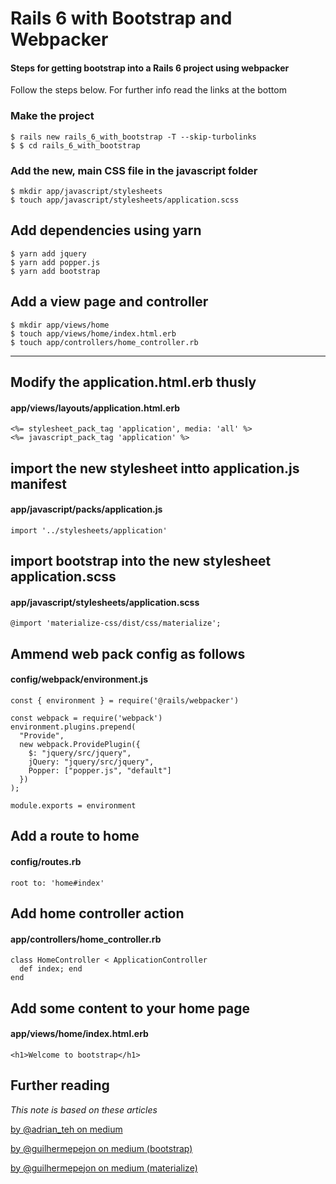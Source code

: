 # Rails 6 with Bootstrap and Webpacker
#### Steps for getting bootstrap into a Rails 6 project using webpacker

Follow the steps below. For further info read the links at the bottom

### Make the project
```
$ rails new rails_6_with_bootstrap -T --skip-turbolinks
$ $ cd rails_6_with_bootstrap
```

### Add the new, main CSS file in the javascript folder
```
$ mkdir app/javascript/stylesheets
$ touch app/javascript/stylesheets/application.scss
```

## Add dependencies using yarn
```
$ yarn add jquery
$ yarn add popper.js
$ yarn add bootstrap
```

## Add a view page and controller
```
$ mkdir app/views/home
$ touch app/views/home/index.html.erb
$ touch app/controllers/home_controller.rb
```

---

## Modify the application.html.erb thusly
#### app/views/layouts/application.html.erb
```
<%= stylesheet_pack_tag 'application', media: 'all' %>
<%= javascript_pack_tag 'application' %>
```

## import the new stylesheet intto application.js manifest
#### app/javascript/packs/application.js
```
import '../stylesheets/application'
```

## import bootstrap into the new stylesheet application.scss
####  app/javascript/stylesheets/application.scss
```
@import 'materialize-css/dist/css/materialize';
```

## Ammend web pack config as follows
#### config/webpack/environment.js
```
const { environment } = require('@rails/webpacker')

const webpack = require('webpack')
environment.plugins.prepend(
  "Provide",
  new webpack.ProvidePlugin({
    $: "jquery/src/jquery",
    jQuery: "jquery/src/jquery",
    Popper: ["popper.js", "default"]
  })
);

module.exports = environment
```

## Add a route to home
#### config/routes.rb
```
root to: 'home#index'
```

## Add home controller action
#### app/controllers/home_controller.rb
```
class HomeController < ApplicationController
  def index; end
end
```

## Add some content to your home page
#### app/views/home/index.html.erb
```
<h1>Welcome to bootstrap</h1>
```

## Further reading
_This note is based on these articles_

[by @adrian_teh on medium](https://medium.com/@adrian_teh/ruby-on-rails-6-with-webpacker-and-bootstrap-step-by-step-guide-41b52ef4081f)

[by @guilhermepejon on medium (bootstrap)](https://medium.com/@guilhermepejon/how-to-install-bootstrap-4-3-in-a-rails-6-app-using-webpack-9eae7a6e2832)

[by @guilhermepejon on medium (materialize)](https://medium.com/@guilhermepejon/how-to-install-materialize-css-in-rails-6-0-0-beta2-using-webpack-347c03b7104e)






